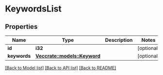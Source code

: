 # KeywordsList

## Properties

Name | Type | Description | Notes
------------ | ------------- | ------------- | -------------
**id** | **i32** |  | [optional] 
**keywords** | [**Vec<crate::models::Keyword>**](Keyword.md) |  | [optional] 

[[Back to Model list]](../README.md#documentation-for-models) [[Back to API list]](../README.md#documentation-for-api-endpoints) [[Back to README]](../README.md)


